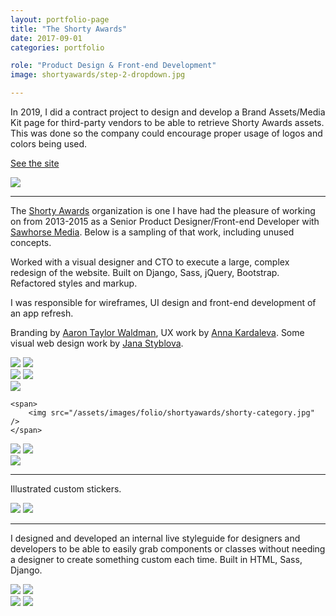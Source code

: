 ```yaml
---
layout: portfolio-page
title: "The Shorty Awards"
date: 2017-09-01
categories: portfolio

role: "Product Design & Front-end Development"
image: shortyawards/step-2-dropdown.jpg

---
```


In 2019, I did a contract project to design and develop a Brand Assets/Media Kit page for third-party vendors to be able to retrieve Shorty Awards assets. This was done so the company could encourage proper usage of logos and colors being used.

<a href="https://shortyawards.com/press/brand-resources" class="nd-portfolio__btn" target="_blank">See the site <i class="fa fa-external-link"></i></a>


<div class="nd-portfolio__images center">
	<span>
		<img srcset="/assets/images/folio/shortyawards/shorty-mediakit.jpg 800w,
								 /assets/images/folio/shortyawards/shorty-mediakit__2x.png 1200w"
				 src="/assets/images/folio/shortyawards/shorty-mediakit.jpg" />
	</span>
</div>

---

The <a href="https://shortyawards.com/" target="_blank">Shorty Awards</a> organization is one I have had the pleasure of working on from 2013-2015 as a Senior Product Designer/Front-end Developer with <a href="http://sawhorsemedia.com/" target="_blank">Sawhorse Media</a>. Below is a sampling of that work, including unused concepts.


Worked with a visual designer and CTO to execute a large, complex redesign of the website. Built on Django, Sass, jQuery, Bootstrap. Refactored styles and markup.

I was responsible for wireframes, UI design and front-end development of an app refresh.

Branding by <a href="https://www.taylorwaldman.com/" rel="external" target="_blank">Aaron Taylor Waldman</a>, UX work by <a href="http://www.iamannak.com" rel="external" target="_blank">Anna Kardaleva</a>. Some visual web design work by <a href="https://twitter.com/styblova" target="_blank">Jana Styblova</a>.

<div class="nd-portfolio__images">
	<span>
		<img src="/assets/images/folio/shortyawards/shorty-wireframes-1.jpg" />
	</span>
	<span>
		<img src="/assets/images/folio/shortyawards/shorty-wireframes-2.jpg" />
	</span>
</div>

<div class="nd-portfolio__images">
	<span>
		<img src="/assets/images/folio/shortyawards/shorty-dashboard-1.jpg" />
	</span>

  <span>
    <img src="/assets/images/folio/shortyawards/shorty-dashboard-2.jpg" />
  </span>
</div>

<div class="nd-portfolio__images">
  <span>
    <img src="/assets/images/folio/shortyawards/shorty-sitestate.jpg" />
  </span>

	<span>
		<img src="/assets/images/folio/shortyawards/shorty-category.jpg" />
	</span>
</div>

<div class="nd-portfolio__images">
	<span>
		<img src="/assets/images/folio/shortyawards/shorty-payment.jpg" />
	</span>
	<span>
		<img src="/assets/images/folio/shortyawards/shorty-gallery.jpg" />
	</span>
</div>

<div class="nd-portfolio__images center">
	<span>
		<img srcset="/assets/images/folio/shortyawards/step-2-dropdown.jpg 800w,
								 /assets/images/folio/shortyawards/step-2-dropdown_2x.png 1200w"
				 src="/assets/images/folio/shortyawards/step-2-dropdown.jpg" />
	</span>
</div>

---

Illustrated custom stickers.

<div class="nd-portfolio__images even">
	<span>
		<img src="/assets/images/folio/shortyawards/shorty-sticker-1.jpg" />
	</span>

  <span>
    <img src="/assets/images/folio/shortyawards/shorty-sticker-2.jpg" />
  </span>
</div>


---

I designed and developed an internal live styleguide for designers and developers to be able to easily grab components or classes without needing a designer to create something custom each time. Built in HTML, Sass, Django.

<div class="nd-portfolio__images even">
	<span>
		<img src="/assets/images/folio/shortyawards/shorty-styleguide-1.jpg" />
	</span>

  <span>
    <img src="/assets/images/folio/shortyawards/shorty-styleguide-2.jpg" />
  </span>
</div>

<div class="nd-portfolio__images even">
	<span>
		<img src="/assets/images/folio/shortyawards/shorty-styleguide-3.jpg" />
	</span>

  <span>
    <img src="/assets/images/folio/shortyawards/shorty-styleguide-4.jpg" />
  </span>
</div>
